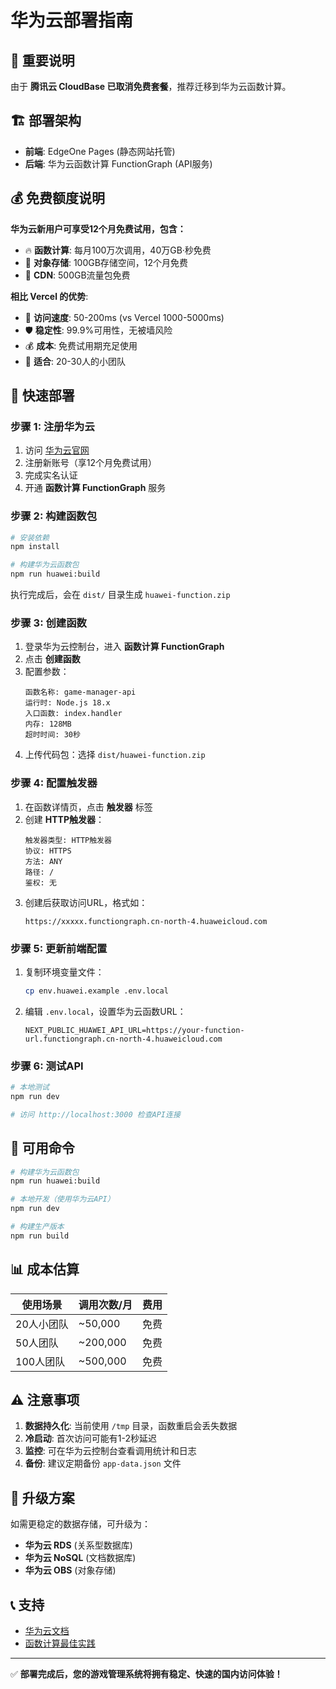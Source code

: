 # 华为云部署指南

## 🚨 重要说明
由于 **腾讯云 CloudBase 已取消免费套餐**，推荐迁移到华为云函数计算。

## 🏗️ 部署架构
- **前端**: EdgeOne Pages (静态网站托管)
- **后端**: 华为云函数计算 FunctionGraph (API服务)

## 💰 免费额度说明
**华为云新用户可享受12个月免费试用，包含：**
- 🔥 **函数计算**: 每月100万次调用，40万GB·秒免费
- 💾 **对象存储**: 100GB存储空间，12个月免费  
- 🚀 **CDN**: 500GB流量包免费

**相比 Vercel 的优势**:
- 🚀 **访问速度**: 50-200ms (vs Vercel 1000-5000ms)
- 🛡️ **稳定性**: 99.9%可用性，无被墙风险
- 💰 **成本**: 免费试用期充足使用
- 👥 **适合**: 20-30人的小团队

## 🚀 快速部署

### 步骤 1: 注册华为云
1. 访问 [华为云官网](https://www.huaweicloud.com/)
2. 注册新账号（享12个月免费试用）
3. 完成实名认证
4. 开通 **函数计算 FunctionGraph** 服务

### 步骤 2: 构建函数包
```bash
# 安装依赖
npm install

# 构建华为云函数包
npm run huawei:build
```
执行完成后，会在 `dist/` 目录生成 `huawei-function.zip`

### 步骤 3: 创建函数
1. 登录华为云控制台，进入 **函数计算 FunctionGraph**
2. 点击 **创建函数**
3. 配置参数：
   ```
   函数名称: game-manager-api
   运行时: Node.js 18.x
   入口函数: index.handler
   内存: 128MB
   超时时间: 30秒
   ```
4. 上传代码包：选择 `dist/huawei-function.zip`

### 步骤 4: 配置触发器
1. 在函数详情页，点击 **触发器** 标签
2. 创建 **HTTP触发器**：
   ```
   触发器类型: HTTP触发器
   协议: HTTPS
   方法: ANY
   路径: /
   鉴权: 无
   ```
3. 创建后获取访问URL，格式如：
   ```
   https://xxxxx.functiongraph.cn-north-4.huaweicloud.com
   ```

### 步骤 5: 更新前端配置
1. 复制环境变量文件：
   ```bash
   cp env.huawei.example .env.local
   ```

2. 编辑 `.env.local`，设置华为云函数URL：
   ```env
   NEXT_PUBLIC_HUAWEI_API_URL=https://your-function-url.functiongraph.cn-north-4.huaweicloud.com
   ```

### 步骤 6: 测试API
```bash
# 本地测试
npm run dev

# 访问 http://localhost:3000 检查API连接
```

## 🔧 可用命令

```bash
# 构建华为云函数包
npm run huawei:build

# 本地开发（使用华为云API）
npm run dev

# 构建生产版本
npm run build
```

## 📊 成本估算

| 使用场景 | 调用次数/月 | 费用 |
|---------|------------|------|
| 20人小团队 | ~50,000 | 免费 |
| 50人团队 | ~200,000 | 免费 |
| 100人团队 | ~500,000 | 免费 |

## ⚠️ 注意事项

1. **数据持久化**: 当前使用 `/tmp` 目录，函数重启会丢失数据
2. **冷启动**: 首次访问可能有1-2秒延迟
3. **监控**: 可在华为云控制台查看调用统计和日志
4. **备份**: 建议定期备份 `app-data.json` 文件

## 🎯 升级方案

如需更稳定的数据存储，可升级为：
- **华为云 RDS** (关系型数据库)
- **华为云 NoSQL** (文档数据库)
- **华为云 OBS** (对象存储)

## 📞 支持

- [华为云文档](https://support.huaweicloud.com/functiongraph/)
- [函数计算最佳实践](https://support.huaweicloud.com/bestpractice-functiongraph/)

---

✅ **部署完成后，您的游戏管理系统将拥有稳定、快速的国内访问体验！** 